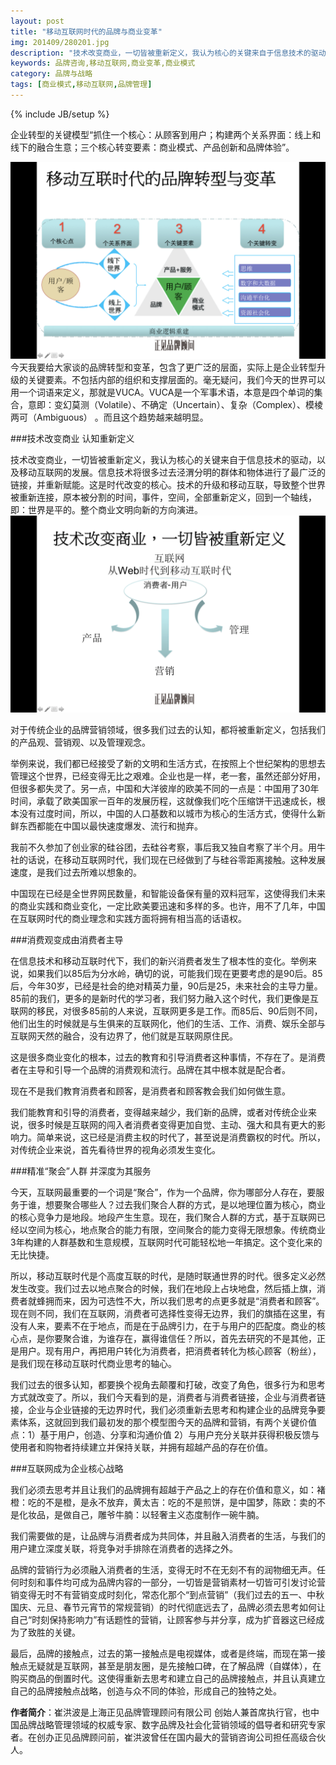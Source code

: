 ```yaml
---
layout: post
title: "移动互联网时代的品牌与商业变革"
img: 201409/280201.jpg
description: "技术改变商业，一切皆被重新定义，我认为核心的关键来自于信息技术的驱动，以及移动互联网的发展。信息技术将很多过去泾渭分明的群体和物体进行了最广泛的链接，并重新赋能。这是时代改变的核心。技术的升级和移动互联，导致整个世界被重新连接，原本被分割的时间，事件，空间，全部重新定义，回到一个轴线，即：世界是平的。整个商业文明向新的方向演进。"
keywords: 品牌咨询,移动互联网,商业变革,商业模式
category: 品牌与战略
tags: [商业模式,移动互联网,品牌管理]
---
```

{% include JB/setup %}

企业转型的关键模型“抓住一个核心：从顾客到用户；构建两个关系界面：线上和线下的融合生意；三个核心转变要素：商业模式、产品创新和品牌体验”。

![Alt "企业转型的关键模型"](/images/201409/280202.png)
今天我要给大家谈的品牌转型和变革，包含了更广泛的层面，实际上是企业转型升级的关键要素。不包括内部的组织和支撑层面的。毫无疑问，我们今天的世界可以用一个词语来定义，那就是VUCA。VUCA是一个军事术语，本意是四个单词的集合，意即：变幻莫测（Volatile）、不确定（Uncertain）、复杂（Complex）、模棱两可（Ambiguous） 。而且这个趋势越来越明显。
 
###技术改变商业 认知重新定义 

技术改变商业，一切皆被重新定义，我认为核心的关键来自于信息技术的驱动，以及移动互联网的发展。信息技术将很多过去泾渭分明的群体和物体进行了最广泛的链接，并重新赋能。这是时代改变的核心。技术的升级和移动互联，导致整个世界被重新连接，原本被分割的时间，事件，空间，全部重新定义，回到一个轴线，即：世界是平的。整个商业文明向新的方向演进。
![Alt "技术改变商业"](/images/201409/280203.png)

对于传统企业的品牌营销领域，很多我们过去的认知，都将被重新定义，包括我们的产品观、营销观、以及管理观念。

举例来说，我们都已经接受了新的文明和生活方式，在按照上个世纪架构的思想去管理这个世界，已经变得无比之艰难。企业也是一样，老一套，虽然还部分好用，但很多都失灵了。另一点，中国和大洋彼岸的欧美不同的一点是：中国用了30年时间，承载了欧美国家一百年的发展历程，这就像我们吃个压缩饼干迅速成长，根本没有过度时间，所以，中国的人口基数和以城市为核心的生活方式，使得什么新鲜东西都能在中国以最快速度爆发、流行和抛弃。

我前不久参加了创业家的硅谷团，去硅谷考察，事后我又独自考察了半个月。用牛社的话说，在移动互联网时代，我们现在已经做到了与硅谷零距离接触。这种发展速度，是我们过去所难以想象的。

中国现在已经是全世界网民数量，和智能设备保有量的双料冠军，这使得我们未来的商业实践和商业变化，一定比欧美要迅速和多样的多。也许，用不了几年，中国在互联网时代的商业理念和实践方面将拥有相当高的话语权。

###消费观变成由消费者主导

在信息技术和移动互联时代下，我们的新兴消费者发生了根本性的变化。举例来说，如果我们以85后为分水岭，确切的说，可能我们现在更要考虑的是90后。85后，今年30岁，已经是社会的绝对精英力量，90后是25，未来社会的主导力量。85前的我们，更多的是新时代的学习者，我们努力融入这个时代，我们更像是互联网的移民，对很多85前的人来说，互联网更多是工作。而85后、90后则不同，他们出生的时候就是与生俱来的互联网化，他们的生活、工作、消费、娱乐全部与互联网天然的融合，没有边界了，他们就是互联网原住民。

这是很多商业变化的根本，过去的教育和引导消费者这种事情，不存在了。是消费者在主导和引导一个品牌的消费观和流行。品牌在其中根本就是配合者。

现在不是我们教育消费者和顾客，是消费者和顾客教会我们如何做生意。

我们能教育和引导的消费者，变得越来越少，我们新的品牌，或者对传统企业来说，很多时候是互联网的闯入者消费者变得更加自觉、主动、强大和具有更大的影响力。简单来说，这已经是消费主权的时代了，甚至说是消费霸权的时代。所以，对传统企业来说，首先看待世界的视角必须发生变化。

###精准“聚会”人群 并深度为其服务

今天，互联网最重要的一个词是“聚合”，作为一个品牌，你为哪部分人存在，要服务于谁，想要聚合哪些人？过去我们聚合人群的方式，是以地理位置为核心，商业的核心竞争力是地段。地段产生生意。现在，我们聚合人群的方式，基于互联网已经以空间为核心，地点聚合的能力有限，空间聚合的能力变得无限想象。传统商业3年构建的人群基数和生意规模，互联网时代可能轻松地一年搞定。这个变化来的无比快捷。

所以，移动互联时代是个高度互联的时代，是随时联通世界的时代。很多定义必然发生改变。我们过去以地点聚合的时候，我们在地段上占块地盘，然后插上旗，消费者就蜂拥而来，因为可选性不大，所以我们思考的点更多就是“消费者和顾客”。现在则不同，我们在互联网，消费者可选择性变得无边界，我们的旗插在这里，有没有人来，要素不在于地点，而是在于品牌引力，在于与用户的匹配度。商业的核心点，是你要聚合谁，为谁存在，赢得谁信任？所以，首先去研究的不是其他，正是用户。现有用户，再把用户转化为消费者，把消费者转化为核心顾客（粉丝），是我们现在移动互联时代商业思考的轴心。

我们过去的很多认知，都要换个视角去颠覆和打破，改变了角色，很多行为和思考方式就改变了。所以，我们今天看到的是，消费者与消费者链接，企业与消费者链接，企业与企业链接的无边界时代，我们必须重新去思考和构建企业的品牌竞争要素体系，这就回到我们最初发的那个模型图今天的品牌和营销，有两个关键价值点：1）基于用户，创造、分享和沟通价值 2）与用户充分关联并获得积极反馈与使用者和购物者持续建立并保持关联，并拥有超越产品的存在价值。

###互联网成为企业核心战略

我们必须去思考并且让我们的品牌拥有超越于产品之上的存在价值和意义，如：褚橙：吃的不是橙，是永不放弃，黄太吉：吃的不是煎饼，是中国梦，陈欧：卖的不是化妆品，是做自己，雕爷牛腩：以轻奢主义态度制作一碗牛腩。

我们需要做的是，让品牌与消费者成为共同体，并且融入消费者的生活，与我们的用户建立深度关联，将竞争对手排除在消费者的选择之外。

品牌的营销行为必须融入消费者的生活，变得无时不在无刻不有的润物细无声。任何时刻和事件均可成为品牌内容的一部分，一切皆是营销素材一切皆可引发讨论营销变得无时不有营销变成时刻化，常态化那个“到点营销”（我们过去的五一、中秋国庆、元旦、春节元宵节的常规营销）的时代彻底远去了，品牌必须去思考如何让自己“时刻保持影响力”有话题性的营销，让顾客参与并分享，成为扩音器这已经成为了致胜的关键。

最后，品牌的接触点，过去的第一接触点是电视媒体，或者是终端，而现在第一接触点无疑就是互联网，甚至是朋友圈，是先接触口碑，在了解品牌（自媒体），在购买商品的倒置时代。这使得重新去思考和建立自己的品牌接触点，并且认真建立自己的品牌接触点战略，创造与众不同的体验，形成自己的独特之处。

__作者简介__：崔洪波是上海正见品牌管理顾问有限公司 创始人兼首席执行官，也中国品牌战略管理领域的权威专家、数字品牌及社会化营销领域的倡导者和研究专家者。在创办正见品牌顾问前，崔洪波曾任在国内最大的营销咨询公司担任高级合伙人。

